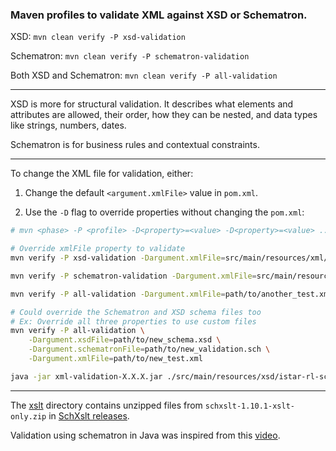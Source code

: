 ### Maven profiles to validate XML against XSD or Schematron.

XSD: `mvn clean verify -P xsd-validation`

Schematron: `mvn clean verify -P schematron-validation`

Both XSD and Schematron: `mvn clean verify -P all-validation`

---

XSD is more for structural validation. It describes what elements and attributes are allowed, their order,
how they can be nested, and data types like strings, numbers, dates.

Schematron is for business rules and contextual constraints.

---

To change the XML file for validation, either:

1. Change the default `<argument.xmlFile>` value in `pom.xml`.

2. Use the `-D` flag to override properties without changing the `pom.xml`:
```bash
# mvn <phase> -P <profile> -D<property>=<value> -D<property>=<value> ...

# Override xmlFile property to validate
mvn verify -P xsd-validation -Dargument.xmlFile=src/main/resources/xml/figure1b.xml

mvn verify -P schematron-validation -Dargument.xmlFile=src/main/resources/xml/figure1b.xml

mvn verify -P all-validation -Dargument.xmlFile=path/to/another_test.xml

# Could override the Schematron and XSD schema files too
# Ex: Override all three properties to use custom files
mvn verify -P all-validation \
    -Dargument.xsdFile=path/to/new_schema.xsd \
    -Dargument.schematronFile=path/to/new_validation.sch \
    -Dargument.xmlFile=path/to/new_test.xml
```

```bash
java -jar xml-validation-X.X.X.jar ./src/main/resources/xsd/istar-rl-schema.xsd ./src/main/resources/schematron/istar-rl-schematron.sch ./src/main/resources/xml/figure1a.xml
```

---

The [xslt](https://github.com/nina2dv/xml-istar-rl/tree/main/src/main/resources/schematron/xslt) directory contains unzipped files from `schxslt-1.10.1-xslt-only.zip`
in [SchXslt releases](https://github.com/schxslt/schxslt/releases).

Validation using schematron in Java was inspired from this [video](https://www.youtube.com/watch?v=0OCULBADZr4&t=2s).